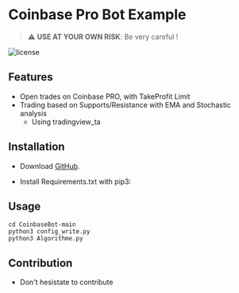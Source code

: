 Coinbase Pro Bot Example
===
> :warning: **USE AT YOUR OWN RISK**: Be very careful !

![license](https://img.shields.io/badge/license-MIT-blue.svg)

Features
--------

- Open trades on Coinbase PRO, with TakeProfit Limit
- Trading based on Supports/Resistance with EMA and Stochastic analysis
  - Using tradingview_ta 



Installation
------------

- Download [GitHub](https://github.com/hugodemenez/CoinbaseBot/archive/refs/heads/main.zip).
  
- Install Requirements.txt with pip3:


Usage
-----
```
cd CoinbaseBot-main
python3 config_write.py
python3 Algorithme.py
```

Contribution
------------

- Don't hesistate to contribute 


